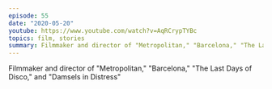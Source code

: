 ```yaml
---
episode: 55
date: "2020-05-20"
youtube: https://www.youtube.com/watch?v=AqRCrypTYBc
topics: film, stories
summary: Filmmaker and director of "Metropolitan," "Barcelona," "The Last Days of Disco," and "Damsels in Distress"
---
```


Filmmaker and director of "Metropolitan," "Barcelona," "The Last Days of Disco," and "Damsels in Distress"
